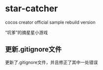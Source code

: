 # star-catcher
cocos creator official sample rebuild version

“坑爹”的摘星星小游戏

## 更新.gitignore文件

更新了.gitignore文件，并且修正了其中一处错误
